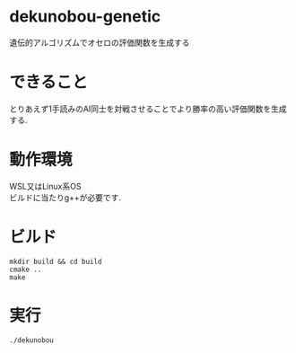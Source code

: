 # dekunobou-genetic
遺伝的アルゴリズムでオセロの評価関数を生成する
# できること
とりあえず1手読みのAI同士を対戦させることでより勝率の高い評価関数を生成する.  
# 動作環境
WSL又はLinux系OS  
ビルドに当たりg++が必要です.
# ビルド
```
mkdir build && cd build
cmake ..
make
```
# 実行
```
./dekunobou
```
